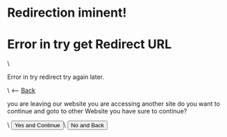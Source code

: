 <script>

    console.log(window.location.href.includes('?'));

    if(window.location.href.includes('?') == false) {
        document.getElementById("Show_Success").style.visibility = "hidden";
    } else {
        document.getElementById("Show_Error").style.visibility= 'hidden';
    }

    var request = window.location.href.slice(window.location.href.indexOf('?') + 1);

    console.log("Url for Redirec:")
    console.log(request)

    function Return() {
        window.location.href = "."
    }

    function StartRedirect() {
        window.location.href = request;
    }

</script>

# Redirection iminent!

<div id="Show_Error" style="visibility='hidden';">

<h1>Error in try get Redirect URL</h1>\
<p>Error in try redirect try again later.</p>\
<-- <a href=".">Back</a>

</div>

<div id="Show_Success">
    <p>you are leaving our website you are accessing another site do you want to continue and goto to other Website you have sure to continue?</p>\
    <button onclick="StartRedirect()">Yes and Continue</button>\
    <button onclick="Return()">No and Back</button>
</div>

